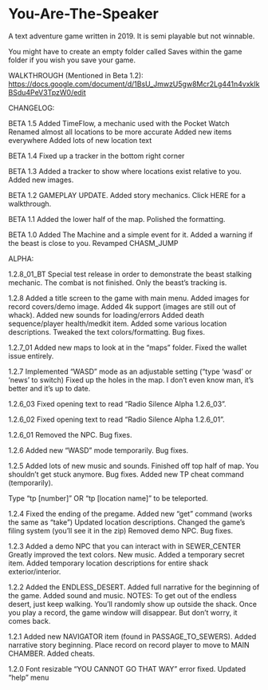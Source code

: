 # You-Are-The-Speaker
A text adventure game written in 2019. It is semi playable but not winnable.

You might have to create an empty folder called Saves within the game folder if you wish you save your game.

WALKTHROUGH (Mentioned in Beta 1.2):
https://docs.google.com/document/d/1BsU_JmwzU5gw8Mcr2Lg441n4vxkIkBSdu4PeV3TpzW0/edit

CHANGELOG:

BETA 1.5
Added TimeFlow, a mechanic used with the Pocket Watch
Renamed almost all locations to be more accurate
Added new items everywhere
Added lots of new location text

BETA 1.4
Fixed up a tracker in the bottom right corner

BETA 1.3
Added a tracker to show where locations exist relative to you.
Added new images.

BETA 1.2
GAMEPLAY UPDATE.
Added story mechanics.
Click HERE for a walkthrough.

BETA 1.1
Added the lower half of the map.
Polished the formatting.

BETA 1.0
Added The Machine and a simple event for it.
Added a warning if the beast is close to you.
Revamped CHASM_JUMP

ALPHA:

1.2.8_01_BT
Special test release in order to demonstrate the beast stalking mechanic.
The combat is not finished. Only the beast’s tracking is.

1.2.8
Added a title screen to the game with main menu.
Added images for record covers/demo image.
Added 4k support (images are still out of whack).
Added new sounds for loading/errors
Added death sequence/player health/medkit item.
Added some various location descriptions.
Tweaked the text colors/formatting.
Bug fixes.

1.2.7_01
Added new maps to look at in the “maps” folder.
Fixed the wallet issue entirely.

1.2.7
Implemented “WASD” mode as an adjustable setting (“type ‘wasd’ or ‘news’ to switch)
Fixed up the holes in the map.
I don’t even know man, it’s better and it’s up to date.

1.2.6_03
Fixed opening text to read “Radio Silence Alpha 1.2.6_03”.

1.2.6_02
Fixed opening text to read “Radio Silence Alpha 1.2.6_01”.

1.2.6_01
Removed the NPC.
Bug fixes.

1.2.6
Added new “WASD” mode temporarily.
Bug fixes.

1.2.5
Added lots of new music and sounds.
Finished off top half of map. You shouldn’t get stuck anymore.
Bug fixes.
Added new TP cheat command (temporarily).

Type “tp [number]” OR “tp [location name]” to be teleported.

1.2.4
Fixed the ending of the pregame.
Added new “get” command (works the same as “take”)
Updated location descriptions.
Changed the game’s filing system (you’ll see it in the zip)
Removed demo NPC.
Bug fixes.

1.2.3
Added a demo NPC that you can interact with in SEWER_CENTER
Greatly improved the text colors.
New music.
Added a temporary secret item.
Added temporary location descriptions for entire shack exterior/interior.

1.2.2
Added the ENDLESS_DESERT.
Added full narrative for the beginning of the game.
Added sound and music.
NOTES:
To get out of the endless desert, just keep walking. You’ll randomly show up outside the shack.
Once you play a record, the game window will disappear. But don’t worry, it comes back.

1.2.1
Added new NAVIGATOR item (found in PASSAGE_TO_SEWERS).
Added narrative story beginning. Place record on record player to move to MAIN CHAMBER.
Added cheats.

1.2.0
Font resizable
“YOU CANNOT GO THAT WAY” error fixed.
Updated “help” menu

